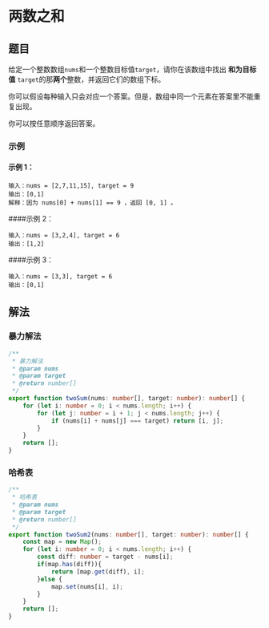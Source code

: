 # 两数之和

## 题目
给定一个整数数组`nums`和一个整数目标值`target`，请你在该数组中找出 **和为目标值** `target`的那**两个**整数，并返回它们的数组下标。

你可以假设每种输入只会对应一个答案。但是，数组中同一个元素在答案里不能重复出现。

你可以按任意顺序返回答案。

### 示例
#### 示例 1：

```
输入：nums = [2,7,11,15], target = 9
输出：[0,1]
解释：因为 nums[0] + nums[1] == 9 ，返回 [0, 1] 。
```

####示例 2：

```
输入：nums = [3,2,4], target = 6
输出：[1,2]
```

####示例 3：

```
输入：nums = [3,3], target = 6
输出：[0,1]
```

## 解法

### 暴力解法

```typescript
/**
 * 暴力解法
 * @param nums
 * @param target
 * @return number[]
 */
export function twoSum(nums: number[], target: number): number[] {
    for (let i: number = 0; i < nums.length; i++) {
        for (let j: number = i + 1; j < nums.length; j++) {
            if (nums[i] + nums[j] === target) return [i, j];
        }
    }
    return [];
}
```

### 哈希表

```typescript
/**
 * 哈希表
 * @param nums
 * @param target
 * @return number[]
 */
export function twoSum2(nums: number[], target: number): number[] {
    const map = new Map();
    for (let i: number = 0; i < nums.length; i++) {
        const diff: number = target - nums[i];
        if(map.has(diff)){
            return [map.get(diff), i];
        }else {
            map.set(nums[i], i);
        }
    }
    return [];
}
```
